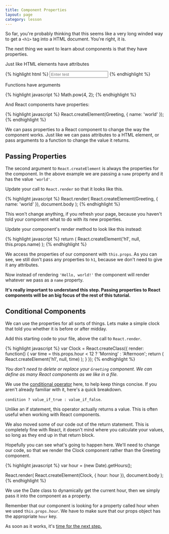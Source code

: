 ```yaml
---
title: Component Properties
layout: page
category: lesson
---
```


So far, you're probably thinking that this seems like a very long winded way to get a `<h1>` tag into a HTML document. You're right, it is.

The next thing we want to learn about components is that they have properties.

Just like HTML elements have attributes

{% highlight html %}
<input type='text' placeholder='Enter test' required='true'/>
{% endhighlight %}

Functions have arguments

{% highlight javascript %}
Math.pow(4, 2);
{% endhighlight %}

And React components have properties:

{% highlight javascript %}
React.createElement(Greeting, { name: 'world' });
{% endhighlight %}

We can pass properties to a React component to change the way the component works. Just like we can pass attributes to a HTML element, or pass arguments to a function to change the value it returns.

## Passing Properties

The second argument to `React.createElement` is always the properties for the component. In the above example we are passing a `name` property and it has the value `'world'`.

Update your call to `React.render` so that it looks like this.

{% highlight javascript %}
React.render(
  React.createElement(Greeting, { name: 'world' }),
  document.body
);
{% endhighlight %}

This won't change anything, if you refresh your page, because you haven't told your component what to do with its new properties.

Update your component's render method to look like this instead:

{% highlight javascript %}
return (
  React.createElement('h1', null, this.props.name)
);
{% endhighlight %}

We access the properties of our component with `this.props`. As you can see, we still don't pass any properties to `h1`, because we don't need to give it any attributes.

Now instead of rendering `'Hello, world!'` the component will render whatever we pass as a `name` property.

__It's really important to understand this step. Passing properties to
React components will be an big focus of the rest of this tutorial.__

## Conditional Components
We can use the properties for all sorts of things. Lets make a simple clock that told you whether it is before or after midday.

Add this starting code to your file, above the call to `React.render`.

{% highlight javascript %}
var Clock = React.createClass({
  render: function() {
    var time = this.props.hour < 12 ? 'Morning' : 'Afternoon';
    return (
      React.createElement('h1', null, time)
    );
  }
});
{% endhighlight %}

_You don't need to delete or replace your `Greeting` component. We can define as many React components as we like in a file._

We use the [conditional operator][1] here, to help keep things concise. If you aren't already familiar with it, here's a quick breakdown.

`condition ? value_if_true : value_if_false`.

Unlike an if statement, this operator actually returns a value. This is often useful when working with React components.

We also moved some of our code out of the return statement. This is completely fine with React, it doesn't mind where you calculate your values, so long as they end up in that return block.

Hopefully you can see what's going to happen here. We'll need to change our code, so that we render the Clock component rather than the Greeting component.

{% highlight javascript %}
var hour = (new Date).getHours();

React.render(
  React.createElement(Clock, { hour: hour }),
  document.body
);
{% endhighlight %}

We use the Date class to dynamically get the current hour, then we simply pass it into the component as a property.

Remember that our component is looking for a property called hour when we used `this.props.hour`. We have to make sure that our props object has the appropriate `hour` key.

As soon as it works, it's [time for the next step.](./ex3.html)

[1]: https://developer.mozilla.org/en/docs/Web/JavaScript/Reference/Operators/Conditional_Operator
